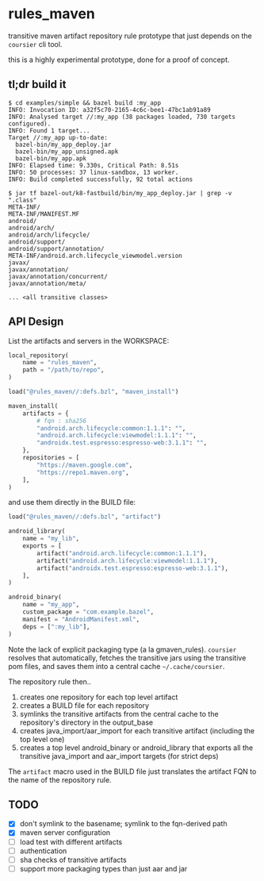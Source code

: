 # rules_maven

transitive maven artifact repository rule prototype that just depends on the `coursier` cli tool.

this is a highly experimental prototype, done for a proof of concept.

## tl;dr build it

```shell
$ cd examples/simple && bazel build :my_app
INFO: Invocation ID: a32f5c70-2165-4c6c-bee1-47bc1ab91a89
INFO: Analysed target //:my_app (38 packages loaded, 730 targets configured).
INFO: Found 1 target...
Target //:my_app up-to-date:
  bazel-bin/my_app_deploy.jar
  bazel-bin/my_app_unsigned.apk
  bazel-bin/my_app.apk
INFO: Elapsed time: 9.330s, Critical Path: 8.51s
INFO: 50 processes: 37 linux-sandbox, 13 worker.
INFO: Build completed successfully, 92 total actions

$ jar tf bazel-out/k8-fastbuild/bin/my_app_deploy.jar | grep -v ".class"
META-INF/
META-INF/MANIFEST.MF
android/
android/arch/
android/arch/lifecycle/
android/support/
android/support/annotation/
META-INF/android.arch.lifecycle_viewmodel.version
javax/
javax/annotation/
javax/annotation/concurrent/
javax/annotation/meta/

... <all transitive classes>
```

## API Design

List the artifacts and servers in the WORKSPACE:

```python
local_repository(
    name = "rules_maven",
    path = "/path/to/repo",
)

load("@rules_maven//:defs.bzl", "maven_install")

maven_install(
    artifacts = {
        # fqn : sha256
        "android.arch.lifecycle:common:1.1.1": "",
        "android.arch.lifecycle:viewmodel:1.1.1": "",
        "androidx.test.espresso:espresso-web:3.1.1": "",
    },
    repositories = [
        "https://maven.google.com",
        "https://repo1.maven.org",
    ],
)
```

and use them directly in the BUILD file:

```python
load("@rules_maven//:defs.bzl", "artifact")

android_library(
    name = "my_lib",
    exports = [
        artifact("android.arch.lifecycle:common:1.1.1"),
        artifact("android.arch.lifecycle:viewmodel:1.1.1"),
        artifact("androidx.test.espresso:espresso-web:3.1.1"),
    ],
)

android_binary(
    name = "my_app",
    custom_package = "com.example.bazel",
    manifest = "AndroidManifest.xml",
    deps = [":my_lib"],
)
```


Note the lack of explicit packaging type (a la gmaven_rules). `coursier` resolves that automatically, fetches the transitive jars using the transitive pom files, and saves them into a central cache `~/.cache/coursier`.

The repository rule then..

1. creates one repository for each top level artifact 
1. creates a BUILD file for each repository
1. symlinks the transitive artifacts from the central cache to the repository's directory in the output_base
1. creates java_import/aar_import for each transitive artifact (including the top level one)
1. creates a top level android_binary or android_library that exports all the transitive java_import and aar_import targets (for strict deps)

The `artifact` macro used in the BUILD file just translates the artifact FQN to the name of the repository rule.

## TODO

- [x] don't symlink to the basename; symlink to the fqn-derived path
- [x] maven server configuration
- [ ] load test with different artifacts
- [ ] authentication
- [ ] sha checks of transitive artifacts
- [ ] support more packaging types than just aar and jar
